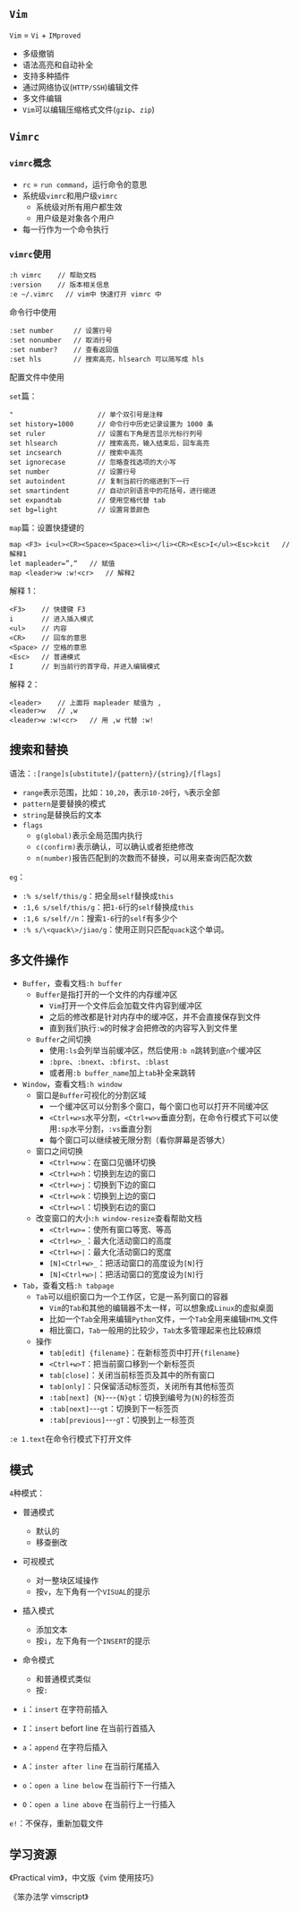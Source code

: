 ## `Vim`

`Vim` = `Vi` + `IMproved`

- 多级撤销
- 语法高亮和自动补全
- 支持多种插件
- 通过网络协议(`HTTP/SSH`)编辑文件
- 多文件编辑
- `Vim`可以编辑压缩格式文件(`gzip`、`zip`)

## `Vimrc`

### `vimrc`概念

- `rc` = `run command`，运行命令的意思
- 系统级`vimrc`和用户级`vimrc`
  - 系统级对所有用户都生效
  - 用户级是对象各个用户
- 每一行作为一个命令执行

### `vimrc`使用

```vim
:h vimrc    // 帮助文档
:version    // 版本相关信息
:e ~/.vimrc   // vim中 快速打开 vimrc 中
```

命令行中使用

```vim
:set number     // 设置行号
:set nonumber   // 取消行号
:set number?    // 查看返回值
:set hls        // 搜索高亮，hlsearch 可以简写成 hls
```

配置文件中使用

`set`篇：

```vim
"                     // 单个双引号是注释
set history=1000      // 命令行中历史记录设置为 1000 条
set ruler             // 设置右下角是否显示光标行列号
set hlsearch          // 搜索高亮，输入结束后，回车高亮
set incsearch         // 搜索中高亮
set ignorecase        // 忽略查找选项的大小写
set number            // 设置行号
set autoindent        // 复制当前行的缩进到下一行
set smartindent       // 自动识别语言中的花括号，进行缩进
set expandtab         // 使用空格代替 tab
set bg=light          // 设置背景颜色
```

`map`篇：设置快捷键的

```vim
map <F3> i<ul><CR><Space><Space><li></li><CR><Esc>I</ul><Esc>kcit   // 解释1
let mapleader=”,“   // 赋值
map <leader>w :w!<cr>   // 解释2
```

解释 1：

```vim
<F3>    // 快捷键 F3
i       // 进入插入模式
<ul>    // 内容
<CR>    // 回车的意思
<Space> // 空格的意思
<Esc>   // 普通模式
I       // 到当前行的首字母，并进入编辑模式
```

解释 2：

```vim
<leader>    // 上面将 mapleader 赋值为 ,
<leader>w   // ,w
<leader>w :w!<cr>   // 用 ,w 代替 :w!
```

## 搜索和替换

语法：`:[range]s[ubstitute]/{pattern}/{string}/[flags]`
- `range`表示范围，比如：`10,20`，表示`10-20`行，`%`表示全部
- `pattern`是要替换的模式
- `string`是替换后的文本
- `flags`
  - `g(global)`表示全局范围内执行
  - `c(confirm)`表示确认，可以确认或者拒绝修改
  - `n(number)`报告匹配到的次数而不替换，可以用来查询匹配次数

`eg`：
 - `:% s/self/this/g`：把全局`self`替换成`this`
 - `:1,6 s/self/this/g`：把`1-6`行的`self`替换成`this`
 - `:1,6 s/self//n`：搜索`1-6`行的`self`有多少个
 - `:% s/\<quack\>/jiao/g`：使用正则只匹配`quack`这个单词。
 
## 多文件操作
- `Buffer`，查看文档`:h buffer`
  - `Buffer`是指打开的一个文件的内存缓冲区
    - `Vim`打开一个文件后会加载文件内容到缓冲区
    - 之后的修改都是针对内存中的缓冲区，并不会直接保存到文件
    - 直到我们执行`:w`的时候才会把修改的内容写入到文件里
  - `Buffer`之间切换
    - 使用`:ls`会列举当前缓冲区，然后使用`:b n`跳转到底`n`个缓冲区
    - `:bpre`、`:bnext`、`:bfirst`、`:blast`
    - 或者用`:b buffer_name`加上`tab`补全来跳转
- `Window`，查看文档`:h window`
  - 窗口是`Buffer`可视化的分割区域
    - 一个缓冲区可以分割多个窗口，每个窗口也可以打开不同缓冲区
    - `<Ctrl+w>s`水平分割，`<Ctrl+w>v`垂直分割，在命令行模式下可以使用`:sp`水平分割，`:vs`垂直分割
    - 每个窗口可以继续被无限分割（看你屏幕是否够大）
  - 窗口之间切换
    - `<Ctrl+w>w`：在窗口见循环切换
    - `<Ctrl+w>h`：切换到左边的窗口
    - `<Ctrl+w>j`：切换到下边的窗口
    - `<Ctrl+w>k`：切换到上边的窗口
    - `<Ctrl+w>l`：切换到右边的窗口
  - 改变窗口的大小`:h window-resize`查看帮助文档
    - `<Ctrl+w>=`：使所有窗口等宽、等高
    - `<Ctrl+w>_`：最大化活动窗口的高度
    - `<Ctrl+w>|`：最大化活动窗口的宽度
    - `[N]<Ctrl+w>_`：把活动窗口的高度设为`[N]`行
    - `[N]<Ctrl+w>|`：把活动窗口的宽度设为`[N]`行
- `Tab`，查看文档`:h tabpage`
  - `Tab`可以组织窗口为一个工作区，它是一系列窗口的容器
    - `Vim`的`Tab`和其他的编辑器不太一样，可以想象成`Linux`的虚拟桌面
    - 比如一个`Tab`全用来编辑`Python`文件，一个`Tab`全用来编辑`HTML`文件
    - 相比窗口，`Tab`一般用的比较少，`Tab`太多管理起来也比较麻烦
  - 操作
    - `tab[edit] {filename}`：在新标签页中打开`{filename}`
    - `<Ctrl+w>T`：把当前窗口移到一个新标签页
    - `tab[close]`：关闭当前标签页及其中的所有窗口
    - `tab[only]`：只保留活动标签页，关闭所有其他标签页
    - `:tab[next] {N}`---`{N}gt`：切换到编号为`{N}`的标签页
    - `:tab[next]`---`gt`：切换到下一标签页
    - `:tab[previous]`---`gT`：切换到上一标签页

`:e 1.text`在命令行模式下打开文件
## 模式

`4`种模式：
- 普通模式
  - 默认的
  - 移查删改
- 可视模式
  - 对一整块区域操作
  - 按`v`，左下角有一个`VISUAL`的提示
- 插入模式
  - 添加文本
  - 按`i`，左下角有一个`INSERT`的提示
- 命令模式
  - 和普通模式类似
  - 按`:`

- `i`：`insert` 在字符前插入
- `I`：`insert` befort line 在当前行首插入
- `a`：`append` 在字符后插入
- `A`：`inster after line` 在当前行尾插入
- `o`：`open a line below` 在当前行下一行插入
- `O`：`open a line above` 在当前行上一行插入

`e!`：不保存，重新加载文件



## 学习资源
《Practical vim》，中文版《vim 使用技巧》

《笨办法学 vimscript》